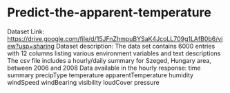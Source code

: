 # Predict-the-apparent-temperature
Dataset Link: https://drive.google.com/file/d/15JFnZhmpuBYSaK4JcoLL709g1LAfB0b6/view?usp=sharing Dataset description: The data set contains 6000 entries with 12 columns listing various environment variables and text descriptions The csv file includes a hourly/daily summary for Szeged, Hungary area, between 2006 and 2008 Data available in the hourly response: time summary precipType temperature apparentTemperature humidity windSpeed windBearing visibility loudCover pressure
